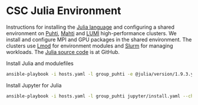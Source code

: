 # CSC Julia Environment
Instructions for installing the [Julia language](https://julialang.org/) and configuring a shared environment on [Puhti](https://docs.csc.fi/computing/systems-puhti/), [Mahti](https://docs.csc.fi/computing/systems-mahti/) and [LUMI](https://docs.lumi-supercomputer.eu/) high-performance clusters.
We install and configure MPI and GPU packages in the shared environment.
The clusters use [Lmod](https://lmod.readthedocs.io/en/latest/) for environment modules and [Slurm](https://slurm.schedmd.com/) for managing workloads.
The [Julia source code](https://github.com/JuliaLang/julia) is at GitHub.

Install Julia and modulefiles

```bash
ansible-playbook -i hosts.yaml -l group_puhti -e @julia/version/1.9.3.yaml julia/install.yaml --check
```

Install Jupyter for Julia

```bash
ansible-playbook -i hosts.yaml -l group_puhti jupyter/install.yaml --check
```
